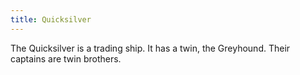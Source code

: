```yaml
---
title: Quicksilver
---
```


The Quicksilver is a trading ship. It has a twin, the Greyhound. Their captains are twin brothers.


